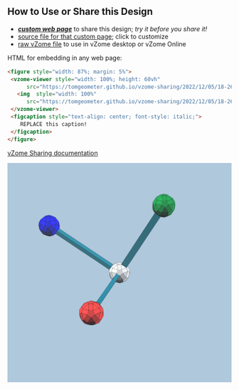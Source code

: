 
## How to Use or Share this Design

 - [***custom web page***][post] to share this design; *try it before you share it!*
 - [source file for that custom page][source]; click to customize
 - [raw vZome file][raw] to use in vZome desktop or vZome Online
 
 HTML for embedding in any web page:
 ```html
<figure style="width: 87%; margin: 5%">
  <vzome-viewer style="width: 100%; height: 60vh"
       src="https://tomgeometer.github.io/vzome-sharing/2022/12/05/18-26-55-RGBaxes/RGBaxes.vZome" >
    <img  style="width: 100%"
       src="https://tomgeometer.github.io/vzome-sharing/2022/12/05/18-26-55-RGBaxes/RGBaxes.png" >
  </vzome-viewer>
  <figcaption style="text-align: center; font-style: italic;">
     REPLACE this caption!
  </figcaption>
</figure>
 ```

[vZome Sharing documentation](https://vzome.github.io/vzome/sharing.html#how-it-works)

![Image](<RGBaxes.png>)


[post]: <https://tomgeometer.github.io/vzome-sharing/2022/12/05/RGBaxes-18-26-55.html>
[source]: <https://github.com/tomgeometer/vzome-sharing/edit/main/_posts/2022-12-05-RGBaxes-18-26-55.md>
[raw]: <https://raw.githubusercontent.com/tomgeometer/vzome-sharing/main/2022/12/05/18-26-55-RGBaxes/RGBaxes.vZome>
